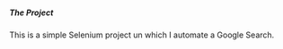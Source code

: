 <h5> The Project </h5>
<p> This is a simple Selenium project un which I automate a Google Search.</p>
